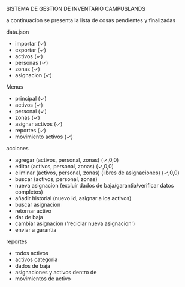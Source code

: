 SISTEMA DE GESTION DE INVENTARIO CAMPUSLANDS

a continuacion se presenta la lista de cosas pendientes y finalizadas

data.json
- importar (✓)
- exportar (✓)
- activos (✓)
- personas (✓)
- zonas (✓)
- asignacion (✓)
  
Menus
- principal (✓)
- activos (✓)
- personal (✓)
- zonas (✓)
- asignar activos (✓)
- reportes (✓)
- movimiento activos (✓)

acciones 
- agregar (activos, personal, zonas) (✓,0,0)
- editar (activos, personal, zonas) (✓,0,0)
- eliminar (activos, personal, zonas) (libres de asignaciones) (✓,0,0)
- buscar (activos, personal, zonas)
- nueva asignacion (excluir dados de baja/garantia/verificar datos completos)
- añadir historial (nuevo id, asignar a los activos)
- buscar asignacion
- retornar activo
- dar de baja
- cambiar asignacion ('reciclar nueva asignacion')
- enviar a garantia

reportes
- todos activos
- activos categoria
- dados de baja
- asignaciones y activos dentro de
- movimientos de activo

